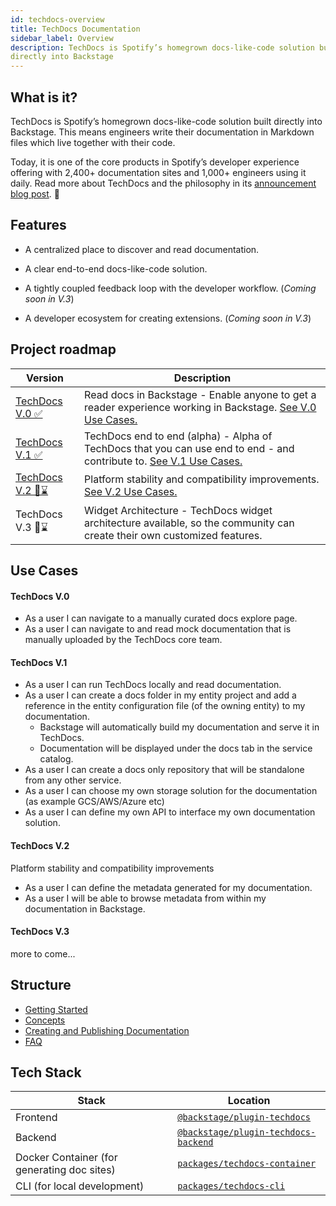 ```yaml
---
id: techdocs-overview
title: TechDocs Documentation
sidebar_label: Overview
description: TechDocs is Spotify’s homegrown docs-like-code solution built
directly into Backstage
---
```


## What is it?

<!-- Intro, backstory, etc.: -->

TechDocs is Spotify’s homegrown docs-like-code solution built directly into
Backstage. This means engineers write their documentation in Markdown files
which live together with their code.

Today, it is one of the core products in Spotify’s developer experience offering
with 2,400+ documentation sites and 1,000+ engineers using it daily. Read more
about TechDocs and the philosophy in its
[announcement blog post](https://backstage.io/blog/2020/09/08/announcing-tech-docs).
🎉

## Features

- A centralized place to discover and read documentation.

- A clear end-to-end docs-like-code solution.

- A tightly coupled feedback loop with the developer workflow. (_Coming soon in
  V.3_)

- A developer ecosystem for creating extensions. (_Coming soon in V.3_)

## Project roadmap

| Version                 | Description                                                                                                                         |
| ----------------------- | ----------------------------------------------------------------------------------------------------------------------------------- |
| [TechDocs V.0 ✅][v0]   | Read docs in Backstage - Enable anyone to get a reader experience working in Backstage. [See V.0 Use Cases.](#techdocs-v0)          |
| [TechDocs V.1 ✅][v1]   | TechDocs end to end (alpha) - Alpha of TechDocs that you can use end to end - and contribute to. [See V.1 Use Cases.](#techdocs-v1) |
| [TechDocs V.2 🔮⌛][v2] | Platform stability and compatibility improvements. [See V.2 Use Cases.](#techdocs-v2)                                               |
| TechDocs V.3 🔮⌛       | Widget Architecture - TechDocs widget architecture available, so the community can create their own customized features.            |

[v0]: https://github.com/spotify/backstage/milestone/15
[v1]: https://github.com/spotify/backstage/milestone/16
[v2]: https://github.com/spotify/backstage/milestone/17

<!-- TODO: Add link to milestone for v3 -->

## Use Cases

#### TechDocs V.0

- As a user I can navigate to a manually curated docs explore page.
- As a user I can navigate to and read mock documentation that is manually
  uploaded by the TechDocs core team.

#### TechDocs V.1

- As a user I can run TechDocs locally and read documentation.
- As a user I can create a docs folder in my entity project and add a reference
  in the entity configuration file (of the owning entity) to my documentation.
  - Backstage will automatically build my documentation and serve it in
    TechDocs.
  - Documentation will be displayed under the docs tab in the service catalog.
- As a user I can create a docs only repository that will be standalone from any
  other service.
- As a user I can choose my own storage solution for the documentation (as
  example GCS/AWS/Azure etc)
- As a user I can define my own API to interface my own documentation solution.

#### TechDocs V.2

Platform stability and compatibility improvements

- As a user I can define the metadata generated for my documentation.
- As a user I will be able to browse metadata from within my documentation in
  Backstage.

#### TechDocs V.3

more to come...

## Structure

- [Getting Started]
- [Concepts]
- [Creating and Publishing Documentation]
- [FAQ]

## Tech Stack

| Stack                                       | Location                                                 |
| ------------------------------------------- | -------------------------------------------------------- |
| Frontend                                    | [`@backstage/plugin-techdocs`][techdocs/frontend]        |
| Backend                                     | [`@backstage/plugin-techdocs-backend`][techdocs/backend] |
| Docker Container (for generating doc sites) | [`packages/techdocs-container`][techdocs/container]      |
| CLI (for local development)                 | [`packages/techdocs-cli`][techdocs/cli]                  |

[getting started]: getting-started.md
[concepts]: concepts.md
[creating and publishing documentation]: creating-and-publishing.md
[faq]: FAQ.md 'Frequently asked questions'
[techdocs/frontend]:
  https://github.com/spotify/backstage/blob/master/plugins/techdocs
[techdocs/backend]:
  https://github.com/spotify/backstage/blob/master/plugins/techdocs-backend
[techdocs/container]:
  https://github.com/spotify/backstage/blob/master/packages/techdocs-container
[techdocs/cli]:
  https://github.com/spotify/backstage/blob/master/packages/techdocs-cli
